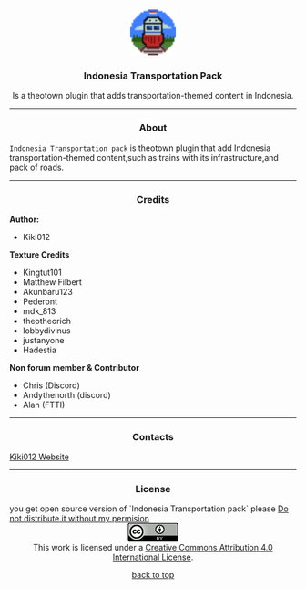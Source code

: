 <div align="center">
<img src="Content_icon/icon2.png" alt="Logo" width="80" height="80" style="margin-top:5px;">

  <h3 align="center">Indonesia Transportation Pack</h3>

  <p align="center">
Is a theotown plugin that adds transportation-themed content in Indonesia.</p>
  
</div><hr>
<h3 align="center">About</h3>

`Indonesia Transportation pack` is theotown plugin that add Indonesia transportation-themed content,such as trains with its infrastructure,and pack of roads.<br />
<hr>
<h3 align="center">Credits</h3>
  <b>Author:</b>
  <ul><li>Kiki012</li></ul>
  <b>Texture Credits</b>
  <ul>
<li>Kingtut101</li>
<li>Matthew Filbert</li>
<li>Akunbaru123</li>
<li>Pederont</li>
<li>mdk_813</li>
<li>theotheorich</li>
<li>lobbydivinus</li>
<li>justanyone</li>
<li>Hadestia</li>
  </ul>
  <b>Non forum member & Contributor</b>
  <ul>
<li>Chris (Discord)</li>
<li>Andythenorth (discord)</li>
<li>Alan (FTTI)</li>
  </ul><hr>
<h3 align="center"> Contacts </h3>
  <a href="https://kiki012184.github.io/K012-Theotown.com/index.html">Kiki012 Website</a>
<hr>
<h3 align="center">License</h3>
you get open source version of `Indonesia Transportation pack` please <u> Do not distribute it without my permision</u><br>
<div align="center"><a rel="license" href="http://creativecommons.org/licenses/by/4.0/"><img alt="Creative Commons License" style="border-width:0" src="CreativeCommonsLicenseIcon.png" /></a><br />This work is licensed under a <a rel="license" href="http://creativecommons.org/licenses/by/4.0/">Creative Commons Attribution 4.0 International License</a>.</div>
<p align="center" class="lead"><a href="#top">back to top</a>
